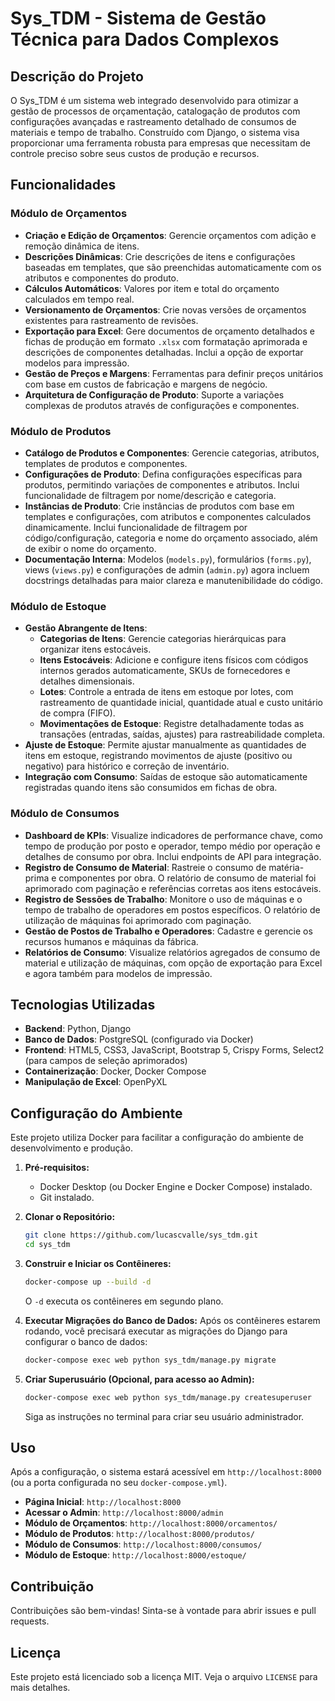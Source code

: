 # Sys_TDM - Sistema de Gestão Técnica para Dados Complexos

## Descrição do Projeto

O Sys_TDM é um sistema web integrado desenvolvido para otimizar a gestão de processos de orçamentação, catalogação de produtos com configurações avançadas e rastreamento detalhado de consumos de materiais e tempo de trabalho. Construído com Django, o sistema visa proporcionar uma ferramenta robusta para empresas que necessitam de controle preciso sobre seus custos de produção e recursos.

## Funcionalidades

### Módulo de Orçamentos
- **Criação e Edição de Orçamentos**: Gerencie orçamentos com adição e remoção dinâmica de itens.
- **Descrições Dinâmicas**: Crie descrições de itens e configurações baseadas em templates, que são preenchidas automaticamente com os atributos e componentes do produto.
- **Cálculos Automáticos**: Valores por item e total do orçamento calculados em tempo real.
- **Versionamento de Orçamentos**: Crie novas versões de orçamentos existentes para rastreamento de revisões.
- **Exportação para Excel**: Gere documentos de orçamento detalhados e fichas de produção em formato `.xlsx` com formatação aprimorada e descrições de componentes detalhadas. Inclui a opção de exportar modelos para impressão.
- **Gestão de Preços e Margens**: Ferramentas para definir preços unitários com base em custos de fabricação e margens de negócio.
- **Arquitetura de Configuração de Produto**: Suporte a variações complexas de produtos através de configurações e componentes.

### Módulo de Produtos
- **Catálogo de Produtos e Componentes**: Gerencie categorias, atributos, templates de produtos e componentes.
- **Configurações de Produto**: Defina configurações específicas para produtos, permitindo variações de componentes e atributos. Inclui funcionalidade de filtragem por nome/descrição e categoria.
- **Instâncias de Produto**: Crie instâncias de produtos com base em templates e configurações, com atributos e componentes calculados dinamicamente. Inclui funcionalidade de filtragem por código/configuração, categoria e nome do orçamento associado, além de exibir o nome do orçamento.
- **Documentação Interna**: Modelos (`models.py`), formulários (`forms.py`), views (`views.py`) e configurações de admin (`admin.py`) agora incluem docstrings detalhadas para maior clareza e manutenibilidade do código.

### Módulo de Estoque
- **Gestão Abrangente de Itens**:
    - **Categorias de Itens**: Gerencie categorias hierárquicas para organizar itens estocáveis.
    - **Itens Estocáveis**: Adicione e configure itens físicos com códigos internos gerados automaticamente, SKUs de fornecedores e detalhes dimensionais.
    - **Lotes**: Controle a entrada de itens em estoque por lotes, com rastreamento de quantidade inicial, quantidade atual e custo unitário de compra (FIFO).
    - **Movimentações de Estoque**: Registre detalhadamente todas as transações (entradas, saídas, ajustes) para rastreabilidade completa.
- **Ajuste de Estoque**: Permite ajustar manualmente as quantidades de itens em estoque, registrando movimentos de ajuste (positivo ou negativo) para histórico e correção de inventário.
- **Integração com Consumo**: Saídas de estoque são automaticamente registradas quando itens são consumidos em fichas de obra.

### Módulo de Consumos
- **Dashboard de KPIs**: Visualize indicadores de performance chave, como tempo de produção por posto e operador, tempo médio por operação e detalhes de consumo por obra. Inclui endpoints de API para integração.
- **Registro de Consumo de Material**: Rastreie o consumo de matéria-prima e componentes por obra. O relatório de consumo de material foi aprimorado com paginação e referências corretas aos itens estocáveis.
- **Registro de Sessões de Trabalho**: Monitore o uso de máquinas e o tempo de trabalho de operadores em postos específicos. O relatório de utilização de máquinas foi aprimorado com paginação.
- **Gestão de Postos de Trabalho e Operadores**: Cadastre e gerencie os recursos humanos e máquinas da fábrica.
- **Relatórios de Consumo**: Visualize relatórios agregados de consumo de material e utilização de máquinas, com opção de exportação para Excel e agora também para modelos de impressão.

## Tecnologias Utilizadas

- **Backend**: Python, Django
- **Banco de Dados**: PostgreSQL (configurado via Docker)
- **Frontend**: HTML5, CSS3, JavaScript, Bootstrap 5, Crispy Forms, Select2 (para campos de seleção aprimorados)
- **Containerização**: Docker, Docker Compose
- **Manipulação de Excel**: OpenPyXL

## Configuração do Ambiente

Este projeto utiliza Docker para facilitar a configuração do ambiente de desenvolvimento e produção.

1.  **Pré-requisitos:**
    *   Docker Desktop (ou Docker Engine e Docker Compose) instalado.
    *   Git instalado.

2.  **Clonar o Repositório:**
    ```bash
    git clone https://github.com/lucascvalle/sys_tdm.git
    cd sys_tdm
    ```

3.  **Construir e Iniciar os Contêineres:**
    ```bash
    docker-compose up --build -d
    ```
    O `-d` executa os contêineres em segundo plano.

4.  **Executar Migrações do Banco de Dados:**
    Após os contêineres estarem rodando, você precisará executar as migrações do Django para configurar o banco de dados:
    ```bash
    docker-compose exec web python sys_tdm/manage.py migrate
    ```

5.  **Criar Superusuário (Opcional, para acesso ao Admin):**
    ```bash
    docker-compose exec web python sys_tdm/manage.py createsuperuser
    ```
    Siga as instruções no terminal para criar seu usuário administrador.

## Uso

Após a configuração, o sistema estará acessível em `http://localhost:8000` (ou a porta configurada no seu `docker-compose.yml`).

-   **Página Inicial**: `http://localhost:8000`
-   **Acessar o Admin**: `http://localhost:8000/admin`
-   **Módulo de Orçamentos**: `http://localhost:8000/orcamentos/`
-   **Módulo de Produtos**: `http://localhost:8000/produtos/`
-   **Módulo de Consumos**: `http://localhost:8000/consumos/`
-   **Módulo de Estoque**: `http://localhost:8000/estoque/`

## Contribuição

Contribuições são bem-vindas! Sinta-se à vontade para abrir issues e pull requests.

## Licença

Este projeto está licenciado sob a licença MIT. Veja o arquivo `LICENSE` para mais detalhes.